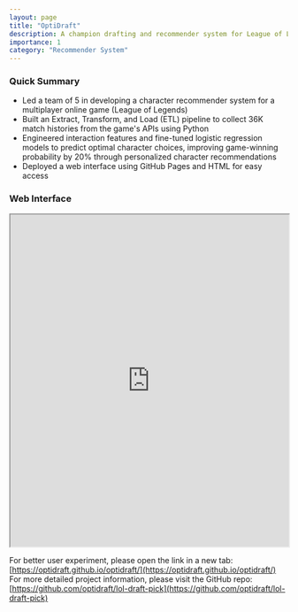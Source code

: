 ```yaml
---
layout: page
title: "OptiDraft"
description: A champion drafting and recommender system for League of Legends
importance: 1
category: "Recommender System"
---
```


### Quick Summary

- Led a team of 5 in developing a character recommender system for a multiplayer online game (League of Legends)
- Built an Extract, Transform, and Load (ETL) pipeline to collect 36K match histories from the game's APIs using Python
- Engineered interaction features and fine-tuned logistic regression models to predict optimal character choices, improving game-winning probability by 20% through personalized character recommendations
- Deployed a web interface using GitHub Pages and HTML for easy access

### Web Interface

<iframe src="https://optidraft.github.io/optidraft/" width="100%" height="600px">
  <p>Your browser does not support iframes. You can <a href="https://optidraft.github.io/optidraft/">click the link here</a>.</p>
</iframe>

For better user experiment, please open the link in a new tab: [https://optidraft.github.io/optidraft/](https://optidraft.github.io/optidraft/)  
For more detailed project information, please visit the GitHub repo: [https://github.com/optidraft/lol-draft-pick](https://github.com/optidraft/lol-draft-pick)
